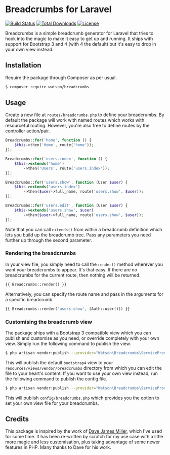 # Breadcrumbs for Laravel

[![Build Status](https://travis-ci.org/dwightwatson/breadcrumbs.svg?branch=master)](https://travis-ci.org/dwightwatson/breadcrumbs)
[![Total Downloads](https://poser.pugx.org/watson/breadcrumbs/downloads.svg)](https://packagist.org/packages/watson/breadcrumbs)
[![License](https://poser.pugx.org/watson/breadcrumbs/license.svg)](https://packagist.org/packages/watson/breadcrumbs)

Breadcrumbs is a simple breadcrumb generator for Laravel that tries to hook into the magic to make it easy to get up and running. It ships with support for Bootstrap 3 and 4 (with 4 the default) but it's easy to drop in your own view instead.

## Installation

Require the package through Composer as per usual.

```sh
$ composer require watson/breadcrumbs
```

## Usage

Create a new file at `routes/breadcrumbs.php` to define your breadcrumbs. By default the package will work with named routes which works with resourceful routing. However, you're also free to define routes by the controller action/pair.

```php
Breadcrumbs::for('home', function () {
    $this->then('Home', route('home'));
});

Breadcrumbs::for('users.index', function () {
    $this->extends('home')
        ->then('Users', route('users.index'));
});

Breadcrumbs::for('users.show', function (User $user) {
    $this->extends('users.index')
        ->then($user->full_name, route('users.show', $user));
});

Breadcrumbs::for('users.edit', function (User $user) {
    $this->extends('users.show', $user)
        ->then($user->full_name, route('users.show', $user));
});
```

Note that you can call `extends()` from within a breadcrumb definition which lets you build up the breadcrumb tree. Pass any parameters you need further up through the second parameter.

### Rendering the breadcrumbs

In your view file, you simply need to call the `render()` method wherever you want your breadcrumbs to appear. It's that easy. If there are no breadcrumbs for the current route, then nothing will be returned.

```php
{{ Breadcrumbs::render() }}
```

Alternatively, you can specify the route name and pass in the arguments for a specific breadcrumb.

```php
{{ Breadcrumbs::render('users.show', [Auth::user()]) }}
```

### Customising the breadcrumb view

The package ships with a Bootstrap 3 compatible view which you can publish and customise as you need, or override completely with your own view. Simply run the following command to publish the view.

```sh
$ php artisan vendor:publish --provider="Watson\Breadcrumbs\ServiceProvider" --tag=views
```

This will publish the default `bootstrap4` view to your `resources/views/vendor/breadcrumbs` directory from which you can edit the file to your heart's content. If you want to use your own view instead, run the following command to publish the config file.

```sh
$ php artisan vendor:publish --provider="Watson\Breadcrumbs\ServiceProvider" --tag=config
```

This will publish `config/breadcrumbs.php` which provides you the option to set your own view file for your breadcrumbs.

## Credits

This package is inspired by the work of [Dave James Miller](https://github.com/davejamesmiller/laravel-breadcrumbs), which I've used for some time. It has been re-written by scratch for my use case with a little more magic and less customisation, plus taking advantage of some newer features in PHP. Many thanks to Dave for his work.
